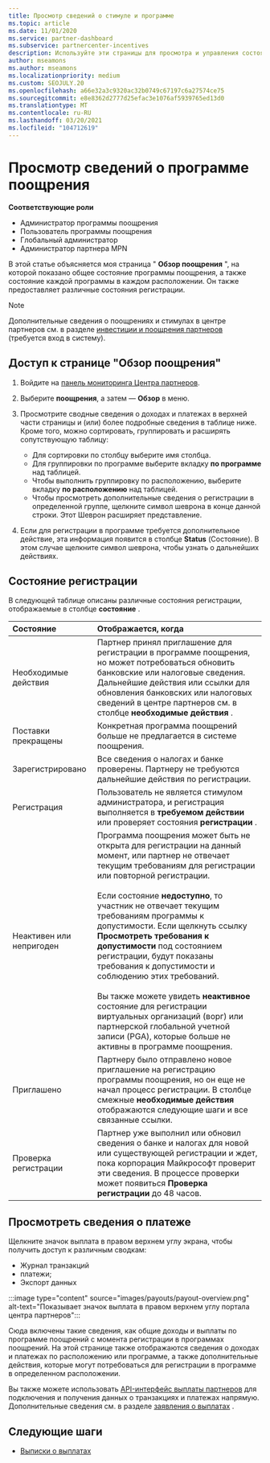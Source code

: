 ```yaml
---
title: Просмотр сведений о стимуле и программе
ms.topic: article
ms.date: 11/01/2020
ms.service: partner-dashboard
ms.subservice: partnercenter-incentives
description: Используйте эти страницы для просмотра и управления состоянием программы поощрения
author: mseamons
ms.author: mseamons
ms.localizationpriority: medium
ms.custom: SEOJULY.20
ms.openlocfilehash: a66e32a3c9320ac32b0749c67197c6a27574ce75
ms.sourcegitcommit: e8e8362d2777d25efac3e1076af5939765ed13d0
ms.translationtype: MT
ms.contentlocale: ru-RU
ms.lasthandoff: 03/20/2021
ms.locfileid: "104712619"
---
```

# <a name="view-your-incentives-program-details"></a>Просмотр сведений о программе поощрения

**Соответствующие роли**

- Администратор программы поощрения
- Пользователь программы поощрения
- Глобальный администратор
- Администратор партнера MPN

В этой статье объясняется моя страница " **Обзор поощрения** ", на которой показано общее состояние программы поощрения, а также состояние каждой программы в каждом расположении. Он также предоставляет различные состояния регистрации.

>[!NOTE]
>Дополнительные сведения о поощрениях и стимулах в центре партнеров см. в разделе [инвестиции и поощрения партнеров](https://partner.microsoft.com/membership/partner-incentives) (требуется вход в систему).

## <a name="access-the-incentives-overview-page"></a>Доступ к странице "Обзор поощрения"

1. Войдите на [панель мониторинга Центра партнеров](https://partner.microsoft.com/dashboard).
1. Выберите **поощрения**, а затем — **Обзор** в меню.
1. Просмотрите сводные сведения о доходах и платежах в верхней части страницы и (или) более подробные сведения в таблице ниже. Кроме того, можно сортировать, группировать и расширять сопутствующую таблицу:

   - Для сортировки по столбцу выберите имя столбца.
   - Для группировки по программе выберите вкладку **по программе** над таблицей.
   - Чтобы выполнить группировку по расположению, выберите вкладку **по расположению** над таблицей.
   - Чтобы просмотреть дополнительные сведения о регистрации в определенной группе, щелкните символ шеврона в конце данной строки. Этот Шеврон расширяет представление.
1. Если для регистрации в программе требуется дополнительное действие, эта информация появится в столбце **Status** (Состояние). В этом случае щелкните символ шеврона, чтобы узнать о дальнейших действиях.

## <a name="enrollment-status"></a>Состояние регистрации

В следующей таблице описаны различные состояния регистрации, отображаемые в столбце **состояние** .

| **Состояние**         | **Отображается, когда** |
|:------------------------------------|:------------------|
| Необходимые действия  | Партнер принял приглашение для регистрации в программе поощрения, но может потребоваться обновить банковские или налоговые сведения. Дальнейшие действия или ссылки для обновления банковских или налоговых сведений в центре партнеров см. в столбце **необходимые действия** . |
| Поставки прекращены  | Конкретная программа поощрений больше не предлагается в системе поощрения. |
| Зарегистрировано  | Все сведения о налогах и банке проверены. Партнеру не требуются дальнейшие действия по регистрации. |
| Регистрация  | Пользователь не является стимулом администратора, и регистрация выполняется в **требуемом действии** или проверяет состояния **регистрации** .|
| Неактивен или непригоден | Программа поощрения может быть не открыта для регистрации на данный момент, или партнер не отвечает текущим требованиям для регистрации или повторной регистрации. <br><br> Если состояние **недоступно**, то участник не отвечает текущим требованиям программы к допустимости. Если щелкнуть ссылку **Просмотреть требования к допустимости** под состоянием регистрации, будут показаны требования к допустимости и соблюдению этих требований. <br><br> Вы также можете увидеть **неактивное** состояние для регистрации виртуальных организаций (ворг) или партнерской глобальной учетной записи (PGA), которые больше не активны в программе поощрения.  |
| Приглашено  | Партнеру было отправлено новое приглашение на регистрацию программы поощрения, но он еще не начал процесс регистрации. В столбце смежные **необходимые действия** отображаются следующие шаги и все связанные ссылки.  |
| Проверка регистрации  | Партнер уже выполнил или обновил сведения о банке и налогах для новой или существующей регистрации и ждет, пока корпорация Майкрософт проверит эти сведения. В процессе проверки может появиться **Проверка регистрации** до 48 часов.  |

## <a name="see-your-payment-information"></a>Просмотреть сведения о платеже

Щелкните значок выплата в правом верхнем углу экрана, чтобы получить доступ к различным сводкам:

- Журнал транзакций
- платежи;
- Экспорт данных

:::image type="content" source="images/payouts/payout-overview.png" alt-text="Показывает значок выплата в правом верхнем углу портала центра партнеров":::

Сюда включены такие сведения, как общие доходы и выплаты по программе поощрений с момента регистрации в программах поощрений. На этой странице также отображаются сведения о доходах и платежах по расположению или программе, а также дополнительные действия, которые могут потребоваться для регистрации в программе в определенном расположении. 

Вы также можете использовать [API-интерфейс выплаты партнеров](https://apidocs.microsoft.com/services/partnerpayouts) для подключения и получения данных о транзакциях и платежах напрямую. Дополнительные сведения см. в разделе [заявления о выплатах](payout-statement.md) .

## <a name="next-steps"></a>Следующие шаги

- [Выписки о выплатах](payout-statement.md)
